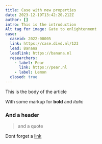 ```yaml
---
title: Case with new properties
date: 2023-12-19T13:42:20.212Z
author: []
intro: This is the introduction
Alt tag for image: Gate to enlightenment
case:
  caseid: 2022-00005
  link: https://case.divd.nl/123
  lead: Banana
  leadlink: https://banana.nl
  researchers:
    - label: Pear
      link: https://pear.nl
    - label: Lemon
  closed: true
---
```


T﻿his is the body of the article

W﻿ith some markup for **bold** and _italic_

### A﻿nd a header

> a﻿nd a quote

D﻿ont forget a [link](http://pear.nl)
